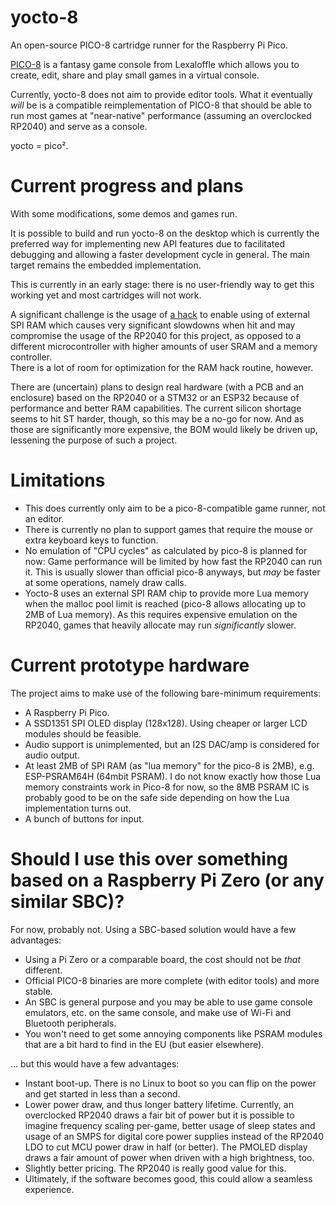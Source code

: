 # yocto-8

An open-source PICO-8 cartridge runner for the Raspberry Pi Pico.

[PICO-8](https://www.lexaloffle.com/pico-8.php) is a fantasy game console from Lexaloffle which allows you to create, edit, share and play small games in a virtual console.

Currently, yocto-8 does not aim to provide editor tools. What it eventually *will* be is a compatible reimplementation of PICO-8 that should be able to run most games at "near-native" performance (assuming an overclocked RP2040) and serve as a console.

yocto = pico².

# Current progress and plans

With some modifications, some demos and games run.

It is possible to build and run yocto-8 on the desktop which is currently the preferred way for implementing new API features due to facilitated debugging and allowing a faster development cycle in general. The main target remains the embedded implementation.

This is currently in an early stage: there is no user-friendly way to get this working yet and most cartridges will not work.

A significant challenge is the usage of [a hack](doc/extmem.md) to enable using of external SPI RAM which causes very significant slowdowns when hit and may compromise the usage of the RP2040 for this project, as opposed to a different microcontroller with higher amounts of user SRAM and a memory controller.  
There is a lot of room for optimization for the RAM hack routine, however.

There are (uncertain) plans to design real hardware (with a PCB and an enclosure) based on the RP2040 or a STM32 or an ESP32 because of performance and better RAM capabilities. The current silicon shortage seems to hit ST harder, though, so this may be a no-go for now. And as those are significantly more expensive, the BOM would likely be driven up, lessening the purpose of such a project.

# Limitations

- This does currently only aim to be a pico-8-compatible game runner, not an editor.
- There is currently no plan to support games that require the mouse or extra keyboard keys to function.
- No emulation of "CPU cycles" as calculated by pico-8 is planned for now: Game performance will be limited by how fast the RP2040 can run it. This is usually slower than official pico-8 anyways, but *may* be faster at some operations, namely draw calls.
- Yocto-8 uses an external SPI RAM chip to provide more Lua memory when the malloc pool limit is reached (pico-8 allows allocating up to 2MB of Lua memory). As this requires expensive emulation on the RP2040, games that heavily allocate may run *significantly* slower.

# Current prototype hardware

The project aims to make use of the following bare-minimum requirements:
- A Raspberry Pi Pico.
- A SSD1351 SPI OLED display (128x128). Using cheaper or larger LCD modules should be feasible.
- Audio support is unimplemented, but an I2S DAC/amp is considered for audio output.
- At least 2MB of SPI RAM (as "lua memory" for the pico-8 is 2MB), e.g. ESP-PSRAM64H (64mbit PSRAM). I do not know exactly how those Lua memory constraints work in Pico-8 for now, so the 8MB PSRAM IC is probably good to be on the safe side depending on how the Lua implementation turns out.
- A bunch of buttons for input.

# Should I use this over something based on a Raspberry Pi Zero (or any similar SBC)?

For now, probably not. Using a SBC-based solution would have a few advantages:
- Using a Pi Zero or a comparable board, the cost should not be *that* different.
- Official PICO-8 binaries are more complete (with editor tools) and more stable.
- An SBC is general purpose and you may be able to use game console emulators, etc. on the same console, and make use of Wi-Fi and Bluetooth peripherals.
- You won't need to get some annoying components like PSRAM modules that are a bit hard to find in the EU (but easier elsewhere).

... but this would have a few advantages:
- Instant boot-up. There is no Linux to boot so you can flip on the power and get started in less than a second.
- Lower power draw, and thus longer battery lifetime. Currently, an overclocked RP2040 draws a fair bit of power but it is possible to imagine frequency scaling per-game, better usage of sleep states and usage of an SMPS for digital core power supplies instead of the RP2040 LDO to cut MCU power draw in half (or better). The PMOLED display draws a fair amount of power when driven with a high brightness, too.
- Slightly better pricing. The RP2040 is really good value for this.
- Ultimately, if the software becomes good, this could allow a seamless experience.